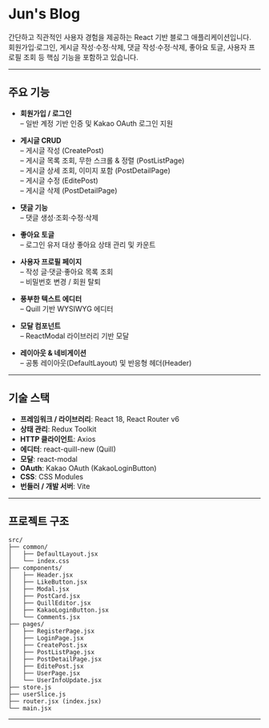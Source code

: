 # Jun's Blog

간단하고 직관적인 사용자 경험을 제공하는 React 기반 블로그 애플리케이션입니다.  
회원가입·로그인, 게시글 작성·수정·삭제, 댓글 작성·수정·삭제, 좋아요 토글, 사용자 프로필 조회 등 핵심 기능을 포함하고 있습니다.

---

## 주요 기능

- **회원가입 / 로그인**  
  – 일반 계정 기반 인증 및 Kakao OAuth 로그인 지원

- **게시글 CRUD**  
  – 게시글 작성 (CreatePost)  
  – 게시글 목록 조회, 무한 스크롤 & 정렬 (PostListPage)  
  – 게시글 상세 조회, 이미지 포함 (PostDetailPage)  
  – 게시글 수정 (EditePost)  
  – 게시글 삭제 (PostDetailPage)

- **댓글 기능**  
  – 댓글 생성·조회·수정·삭제

- **좋아요 토글**  
  – 로그인 유저 대상 좋아요 상태 관리 및 카운트

- **사용자 프로필 페이지**  
  – 작성 글·댓글·좋아요 목록 조회  
  – 비밀번호 변경 / 회원 탈퇴

- **풍부한 텍스트 에디터**  
  – Quill 기반 WYSIWYG 에디터

- **모달 컴포넌트**  
  – ReactModal 라이브러리 기반 모달

- **레이아웃 & 네비게이션**  
  – 공통 레이아웃(DefaultLayout) 및 반응형 헤더(Header)

---

## 기술 스택

- **프레임워크 / 라이브러리**: React 18, React Router v6
- **상태 관리**: Redux Toolkit
- **HTTP 클라이언트**: Axios
- **에디터**: react-quill-new (Quill)
- **모달**: react-modal
- **OAuth**: Kakao OAuth (KakaoLoginButton)
- **CSS**: CSS Modules
- **번들러 / 개발 서버**: Vite

---

## 프로젝트 구조

```
src/
├── common/
│   ├── DefaultLayout.jsx
│   └── index.css
├── components/
│   ├── Header.jsx
│   ├── LikeButton.jsx
│   ├── Modal.jsx
│   ├── PostCard.jsx
│   ├── QuillEditor.jsx
│   ├── KakaoLoginButton.jsx
│   └── Comments.jsx
├── pages/
│   ├── RegisterPage.jsx
│   ├── LoginPage.jsx
│   ├── CreatePost.jsx
│   ├── PostListPage.jsx
│   ├── PostDetailPage.jsx
│   ├── EditePost.jsx
│   ├── UserPage.jsx
│   └── UserInfoUpdate.jsx
├── store.js
├── userSlice.js
├── router.jsx (index.jsx)
└── main.jsx
```

---
